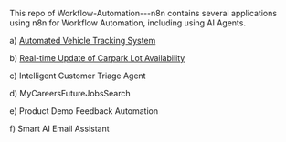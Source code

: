 This repo of Workflow-Automation---n8n contains several applications using n8n for Workflow Automation, including using AI Agents.

a) [Automated Vehicle Tracking System](https://github.com/ThiamHuatTan/Workflow-Automation---n8n/blob/main/Automated%20Vehicle%20Tracking%20System%20using%20n8n.pdf)

b) [Real-time Update of Carpark Lot Availability](https://github.com/ThiamHuatTan/Workflow-Automation---n8n/blob/main/Real-time%20Update%20of%20Carpark%20Lot%20Availability%20with%20n8n.pdf)

c) Intelligent Customer Triage Agent

d) MyCareersFutureJobsSearch

e) Product Demo Feedback Automation

f) Smart AI Email Assistant
